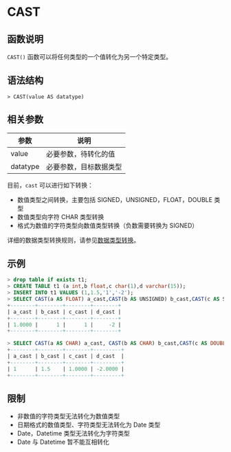 # **CAST**

## **函数说明**

`CAST()` 函数可以将任何类型的一个值转化为另一个特定类型。

## **语法结构**

```
> CAST(value AS datatype)

```

## **相关参数**

|  参数  | 说明 |
|  ----  | ----  |
| value  | 必要参数，待转化的值 |
| datatype  | 必要参数，目标数据类型 |

目前，`cast` 可以进行如下转换：

* 数值类型之间转换，主要包括 SIGNED，UNSIGNED，FLOAT，DOUBLE 类型
* 数值类型向字符 CHAR 类型转换
* 格式为数值的字符类型向数值类型转换（负数需要转换为 SIGNED）

详细的数据类型转换规则，请参见[数据类型转换](../../../../Data-Types/data-type-conversion.md)。

## **示例**

```sql
> drop table if exists t1;
> CREATE TABLE t1 (a int,b float,c char(1),d varchar(15));
> INSERT INTO t1 VALUES (1,1.5,'1','-2');
> SELECT CAST(a AS FLOAT) a_cast,CAST(b AS UNSIGNED) b_cast,CAST(c AS SIGNED) c_cast, CAST(d AS SIGNED) d_cast from t1;
+--------+--------+--------+--------+
| a_cast | b_cast | c_cast | d_cast |
+--------+--------+--------+--------+
| 1.0000 |      1 |      1 |     -2 |
+--------+--------+--------+--------+

> SELECT CAST(a AS CHAR) a_cast, CAST(b AS CHAR) b_cast,CAST(c AS DOUBLE) c_cast, CAST(d AS FLOAT) d_cast from t1;
+--------+--------+--------+---------+
| a_cast | b_cast | c_cast | d_cast  |
+--------+--------+--------+---------+
| 1      | 1.5    | 1.0000 | -2.0000 |
+--------+--------+--------+---------+
```

## **限制**

* 非数值的字符类型无法转化为数值类型
* 日期格式的数值类型、字符类型无法转化为 Date 类型
* Date，Datetime 类型无法转化为字符类型
* Date 与 Datetime 暂不能互相转化
